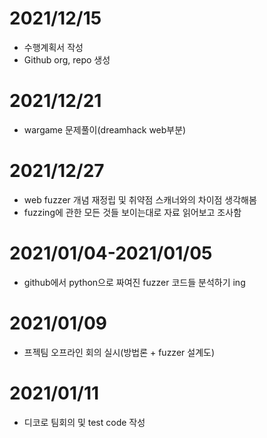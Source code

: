 # 2021/12/15
- 수행계획서 작성
- Github org, repo 생성

# 2021/12/21
- wargame 문제풀이(dreamhack web부분)

# 2021/12/27 
- web fuzzer 개념 재정립 및 취약점 스캐너와의 차이점 생각해봄
- fuzzing에 관한 모든 것들 보이는대로 자료 읽어보고 조사함

# 2021/01/04-2021/01/05
- github에서 python으로 짜여진 fuzzer 코드들 분석하기 ing

# 2021/01/09
- 프젝팀 오프라인 회의 실시(방법론 + fuzzer 설계도) 

# 2021/01/11
- 디코로 팀회의 및 test code 작성
